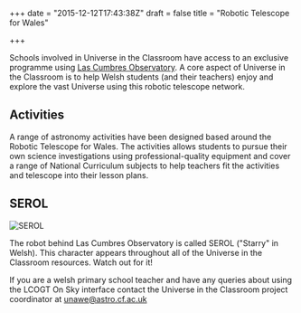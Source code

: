 +++
date = "2015-12-12T17:43:38Z"
draft = false
title = "Robotic Telescope for Wales"

+++

Schools involved in Universe in the Classroom have access to an exclusive programme using [Las Cumbres Observatory](http://lcogt.net). A core aspect of Universe in the Classroom is to help Welsh students (and their teachers) enjoy and explore the vast Universe using this robotic telescope network.

## Activities

A range of astronomy activities have been designed based around the Robotic Telescope for Wales. The activities allows students to pursue their own science investigations using professional-quality equipment and cover a range of National Curriculum subjects to help teachers fit the activities and telescope into their lesson plans.

<embed RTFW activity book>

## SEROL
![SEROL](/images/serol_sm.jpg)

The robot behind Las Cumbres Observatory is called SEROL ("Starry" in Welsh). This character appears throughout all of the Universe in the Classroom resources. Watch out for it!

If you are a welsh primary school teacher and have any queries about using the LCOGT On Sky interface contact the Universe in the Classroom project coordinator at unawe@astro.cf.ac.uk
